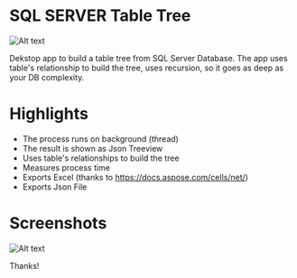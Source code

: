 # SQL SERVER Table Tree
![Alt text](https://github.com/g4b0-88/SPLookUp/blob/master/screenshots/table_tree.png?raw=true "TableTree")

Dekstop app to build a table tree from SQL Server Database.
The app uses table's relationship to build the tree, uses recursion, so it goes as deep as your DB complexity.

# Highlights
- The process runs on background (thread)
- The result is shown as Json Treeview
- Uses table's relationships to build the tree
- Measures process time
- Exports Excel (thanks to https://docs.aspose.com/cells/net/)
- Exports Json File

# Screenshots
![Alt text](https://github.com/g4b0-88/SPLookUp/blob/master/screenshots/table_tree.png?raw=true "TableTree")

Thanks!
